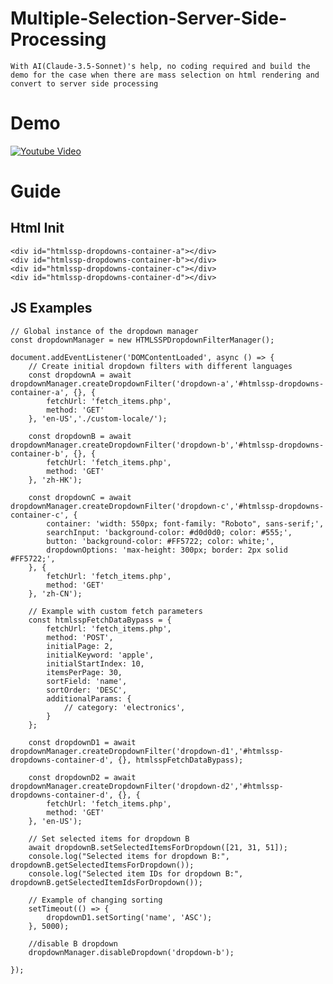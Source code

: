 # Multiple-Selection-Server-Side-Processing
    With AI(Claude-3.5-Sonnet)'s help, no coding required and build the demo for the case when there are mass selection on html rendering and convert to server side processing

# Demo
[![Youtube Video](https://img.youtube.com/vi/qu93nkFbcWY/maxresdefault.jpg)](https://www.youtube.com/watch?v=qu93nkFbcWY)

# Guide
## Html Init
    <div id="htmlssp-dropdowns-container-a"></div>
    <div id="htmlssp-dropdowns-container-b"></div>
    <div id="htmlssp-dropdowns-container-c"></div>
    <div id="htmlssp-dropdowns-container-d"></div>
## JS Examples
    // Global instance of the dropdown manager
    const dropdownManager = new HTMLSSPDropdownFilterManager();

    document.addEventListener('DOMContentLoaded', async () => {
        // Create initial dropdown filters with different languages
        const dropdownA = await dropdownManager.createDropdownFilter('dropdown-a','#htmlssp-dropdowns-container-a', {}, {
            fetchUrl: 'fetch_items.php',
            method: 'GET'
        }, 'en-US','./custom-locale/');

        const dropdownB = await dropdownManager.createDropdownFilter('dropdown-b','#htmlssp-dropdowns-container-b', {}, {
            fetchUrl: 'fetch_items.php',
            method: 'GET'
        }, 'zh-HK');

        const dropdownC = await dropdownManager.createDropdownFilter('dropdown-c','#htmlssp-dropdowns-container-c', {
            container: 'width: 550px; font-family: "Roboto", sans-serif;',
            searchInput: 'background-color: #d0d0d0; color: #555;',
            button: 'background-color: #FF5722; color: white;',
            dropdownOptions: 'max-height: 300px; border: 2px solid #FF5722;',
        }, {
            fetchUrl: 'fetch_items.php',
            method: 'GET'
        }, 'zh-CN');

        // Example with custom fetch parameters
        const htmlsspFetchDataBypass = {
            fetchUrl: 'fetch_items.php',
            method: 'POST',
            initialPage: 2,
            initialKeyword: 'apple',
            initialStartIndex: 10,
            itemsPerPage: 30,
            sortField: 'name',
            sortOrder: 'DESC',
            additionalParams: {
                // category: 'electronics',
            }
        };

        const dropdownD1 = await dropdownManager.createDropdownFilter('dropdown-d1','#htmlssp-dropdowns-container-d', {}, htmlsspFetchDataBypass);
        
        const dropdownD2 = await dropdownManager.createDropdownFilter('dropdown-d2','#htmlssp-dropdowns-container-d', {}, {
            fetchUrl: 'fetch_items.php',
            method: 'GET'
        }, 'en-US');

        // Set selected items for dropdown B
        await dropdownB.setSelectedItemsForDropdown([21, 31, 51]);
        console.log("Selected items for dropdown B:", dropdownB.getSelectedItemsForDropdown());
        console.log("Selected item IDs for dropdown B:", dropdownB.getSelectedItemIdsForDropdown());

        // Example of changing sorting
        setTimeout(() => {
            dropdownD1.setSorting('name', 'ASC');
        }, 5000);
        
        //disable B dropdown
        dropdownManager.disableDropdown('dropdown-b');

    });
    

